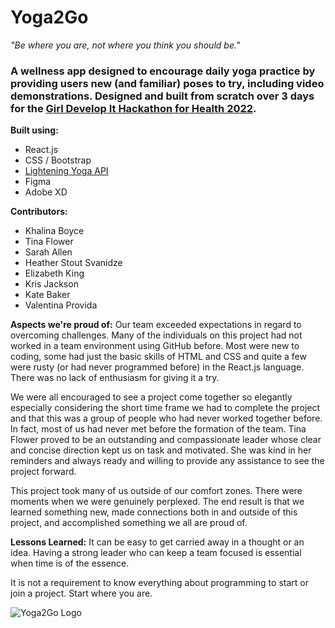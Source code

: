 # Yoga2Go

*"Be where you are, not where you think you should be."*

### A wellness app designed to encourage daily yoga practice by providing users new (and familiar) poses to try, including video demonstrations. Designed and built from scratch over 3 days for the [Girl Develop It Hackathon for Health 2022](https://girldevelopit.com/virtual-hackathon/).

**Built using:**
- React.js
- CSS / Bootstrap
- [Lightening Yoga API](https://lightning-yoga-api.herokuapp.com/)
- Figma
- Adobe XD

**Contributors:**
- Khalina Boyce
- Tina Flower
- Sarah Allen
- Heather Stout Svanidze
- Elizabeth King
- Kris Jackson
- Kate Baker
- Valentina Provida

**Aspects we're proud of:**
Our team exceeded expectations in regard to overcoming challenges. Many of the individuals on this project had not worked in a team environment using GitHub before. Most were new to coding, some had just the basic skills of HTML and CSS and quite a few were rusty (or had never programmed before) in the React.js language. There was no lack of enthusiasm for giving it a try. 

We were all encouraged to see a project come together so elegantly especially considering the short time frame we had to complete the project and that this was a group of people who had never worked together before. In fact, most of us had never met before the formation of the team. Tina Flower proved to be an outstanding and compassionate leader whose clear and concise direction kept us on task and motivated. She was kind in her reminders and always ready and willing to provide any assistance to see the project forward. 

This project took many of us outside of our comfort zones. There were moments when we were genuinely perplexed. The end result is that we learned something new, made connections both in and outside of this project, and accomplished something we all are proud of. 

**Lessons Learned:**
It can be easy to get carried away in a thought or an idea. Having a strong leader who can keep a team focused is essential when time is of the essence. 

It is not a requirement to know everything about programming to start or join a project. Start where you are. 

![Yoga2Go Logo](src/Components/Images/Yoga2Go-small.png)






